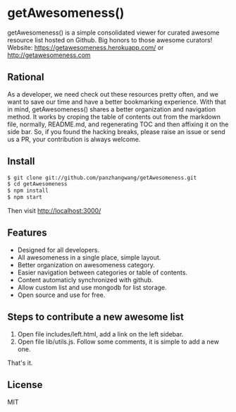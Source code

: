 getAwesomeness()
==============

getAwesomeness() is a simple consolidated viewer for curated awesome resource list hosted on Github. Big honors to those awesome curators!
Website: https://getawesomeness.herokuapp.com/ or http://getawesomeness.com

## Rational
As a developer, we need check out these resources pretty often, and we want to save our time and have a better bookmarking experience. With that in mind, getAwesomeness() shares a better organization and navigation method. It works by croping the table of contents out from  the markdown file, normally, README.md, and regenerating TOC and then affixing it on the side bar. So, if you found the hacking breaks, please raise an issue or send us a PR, your contribution is always welcome.

## Install

```sh
$ git clone git://github.com/panzhangwang/getAwesomeness.git
$ cd getAwesomeness
$ npm install
$ npm start
```
Then visit [http://localhost:3000/](http://localhost:3000/)

## Features

- Designed for all developers.
- All awesomeness in a single place, simple layout.
-  Better organization on awesomeness category.
- Easier navigation between categories or table of contents.
- Content automaticly synchronized with github.
- Allow custom list and use mongodb for list storage.
- Open source and use for free.

## Steps to contribute a new awesome list
1. Open file includes/left.html, add a link on the left sidebar.
2. Open file lib/utils.js. Follow some comments, it is simple to add a new one.

That's it. 

## License

MIT
